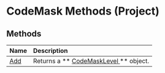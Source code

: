 
# CodeMask Methods (Project)

## Methods



|**Name**|**Description**|
|:-----|:-----|
| [Add](78a7afaa-1a19-6d64-1341-63955aaff7e3.md)|Returns a  ** [CodeMaskLevel ](cef1b15f-c7f1-3b95-49a1-00854a74d9da.md)** object.|
